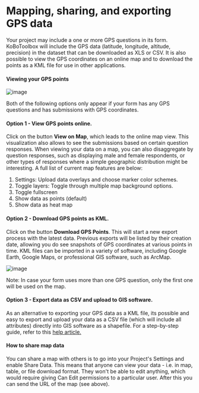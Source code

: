 # Mapping, sharing, and exporting GPS data

Your project may include a one or more GPS questions in its form. KoBoToolbox will include the GPS data (latitude, longitude, altitude, precision) in the dataset that can be downloaded as XLS or CSV. It is also possible to view the GPS coordinates on an online map and to download the points as a KML file for use in other applications.

#### Viewing your GPS points

![image](/images/export_gps/view_gps.jpg)

Both of the following options only appear if your form has any GPS questions and has submissions with GPS coordinates.

#### Option 1 - View GPS points online. 

Click on the button **View on Map**, which leads to the online map view. This visualization also allows to see the submissions based on certain question responses. When viewing your data on a map, you can also disaggregate by question responses, such as displaying male and female respondents, or other types of responses where a simple geographic distribution might be interesting. A full list of current map features are below: 
1. Settings: Upload data overlays and choose marker color schemes. 
2. Toggle layers: Toggle through multiple map background options. 
3. Toggle fullscreen
4. Show data as points (default)
5. Show data as heat map

#### Option 2 - Download GPS points as KML. 

Click on the button **Download GPS Points**. This will start a new export process with the latest data. Previous exports will be listed by their creation date, allowing you do see snapshots of GPS coordinates at various points in time. KML files can be imported in a variety of software, including Google Earth, Google Maps, or professional GIS software, such as ArcMap.

![image](/images/export_gps/kml_exports.jpg)

Note: In case your form uses more than one GPS question, only the first one will be used on the map.

#### Option 3 - Export data as CSV and upload to GIS software.

As an alternative to exporting your GPS data as a KML file, its possible and easy to export and upload your data as a CSV file (which will include all attributes) directly into GIS software as a shapefile. For a step-by-step guide, refer to this [help article.](https://support.kobotoolbox.org/en/articles/3162111-exporting-your-data-to-gis)

#### How to share map data

You can share a map with others is to go into your Project's Settings and enable Share Data. This means that anyone can view your data - i.e. in map, table, or file download format. They won't be able to edit anything, which would require giving Can Edit permissions to a particular user. After this you can send the URL of the map (see above). 
